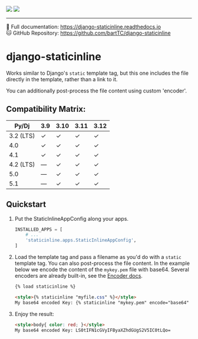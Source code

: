 [![](https://badge.fury.io/py/django-staticinline.svg)](https://badge.fury.io/py/django-staticinline)
[![](https://github.com/bartTC/django-staticinline/actions/workflows/test.yml/badge.svg?branch=main)](https://github.com/bartTC/django-staticinline/actions)

-----

📖 Full documentation: https://django-staticinline.readthedocs.io<br/>
🐱 GitHub Repository: https://github.com/bartTC/django-staticinline


# django-staticinline

Works similar to Django's `static` template tag, but this one includes
the file directly in the template, rather than a link to it.

You can additionally post-process the file content using custom 'encoder'.

## Compatibility Matrix:

| Py/Dj     | 3.9 | 3.10 | 3.11 | 3.12 |
|-----------|-----|------|------|------|
| 3.2 (LTS) | ✓   | ✓    | ✓    | ✓    |
| 4.0       | ✓   | ✓    | ✓    | ✓    |
| 4.1       | ✓   | ✓    | ✓    | ✓    |
| 4.2 (LTS) | —   | ✓    | ✓    | ✓    |
| 5.0       | —   | ✓    | ✓    | ✓    |
| 5.1       | —   | ✓    | ✓    | ✓    |

## Quickstart


1. Put the StaticInlineAppConfig along your apps.

   ```python
   INSTALLED_APPS = [
       # ...
       'staticinline.apps.StaticInlineAppConfig',
   ]
   ```
   
2. Load the template tag and pass a filename as you'd do with a `static`
   template tag. You can also post-process the file content. In the example
   below we encode the content of the `mykey.pem` file with base64. Several
   encoders are already built-in, see the [Encoder docs].

   ```html
   {% load staticinline %}
   
   <style>{% staticinline "myfile.css" %}</style>
   My base64 encoded Key: {% staticinline "mykey.pem" encode="base64" cache=True %}
    ```
   
3. Enjoy the result:

   ```html
   <style>body{ color: red; }</style>
   My base64 encoded Key: LS0tIFN1cGVyIFByaXZhdGUgS2V5IC0tLQo=
   ```

[Encoder docs]: https://docs.elephant.house/django-staticinline/encoder.html
